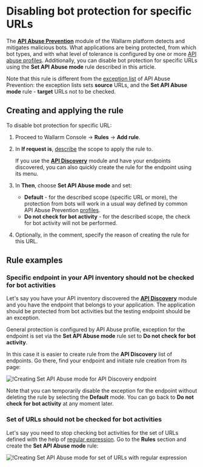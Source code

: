 # Disabling bot protection for specific URLs

The [**API Abuse Prevention**](../../about-wallarm/api-abuse-prevention.md) module of the Wallarm platform detects and mitigates malicious bots. What applications are being protected, from which bot types, and with what level of tolerance is configured by one or more [API abuse profiles](../../user-guides/api-abuse-prevention.md). Additionally, you can disable bot protection for specific URLs using the **Set API Abuse mode** rule described in this article.

Note that this rule is different from the [exception list](../../about-wallarm/api-abuse-prevention.md#exception-list) of API Abuse Prevention: the exception lists sets **source** URLs, and the **Set API Abuse mode** rule - **target** URLs not to be checked.

## Creating and applying the rule

To disable bot protection for specific URL:

1. Proceed to Wallarm Console → **Rules** → **Add rule**.
1. In **If request is**, [describe](add-rule.md#branch-description) the scope to apply the rule to.

    If you use the [**API Discovery**](../../about-wallarm/api-discovery.md) module and have your endpoints discovered, you can also quickly create the rule for the endpoint using its menu.

1. In **Then**, choose **Set API Abuse mode** and set:

    * **Default** - for the described scope (specific URL or more), the protection from bots will work in a usual way defined by common API Abuse Prevention [profiles](../../user-guides/api-abuse-prevention.md).
    * **Do not check for bot activity** - for the described scope, the check for bot activity will not be performed.

1. Optionally, in the comment, specify the reason of creating the rule for this URL.

## Rule examples

### Specific endpoint in your API inventory should not be checked for bot activities

Let's say you have your API inventory discovered the [**API Discovery**](../../about-wallarm/api-discovery.md) module and you have the endpoint that belongs to your application. The application should be protected from bot activities but the testing endpoint should be an exception.

General protection is configured by API Abuse profile, exception for the endpoint is set via the **Set API Abuse mode** rule set to **Do not check for bot activity**.

In this case it is easier to create rule from the **API Discovery** list of endpoints. Go there, find your endpoint and initiate rule creation from its page:

![!Creating Set API Abuse mode for API Discovery endpoint](../../images/user-guides/rules/api-abuse-url.png)

Note that you can temporarily disable the exception for the endpoint without deleting the rule by selecting the **Default** mode. You can go back to **Do not check for bot activity** at any moment later.

### Set of URLs should not be checked for bot activities

Let's say you need to stop checking bot activities for the set of URLs defined with the help of [regular expression](add-rule.md#condition-type-regex). Go to the **Rules** section and create the **Set API Abuse mode** rule:

![!Creating Set API Abuse mode for set of URLs with regular expression](../../images/user-guides/rules/api-abuse-url-regex.png)
